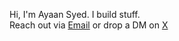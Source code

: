 Hi, I'm Ayaan Syed. I build stuff.   
Reach out via [Email](mailto://ay.syed@pm.me) or drop a DM on [X](https://x.com/_aysyed) 

